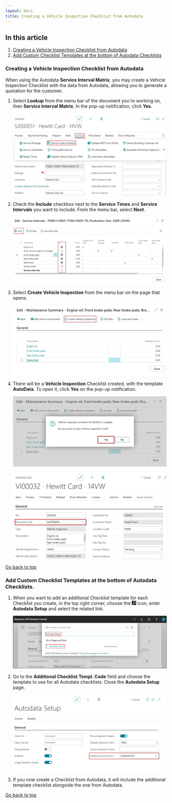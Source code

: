 ```yaml
---
layout: docs
title: Creating a Vehicle Inspection Checklist from Autodata
---
```


<a name="top"></a>

## In this article
1. [Creating a Vehicle Inspection Checklist from Autodata](#creating-a-vehicle-inspection-checklist-from-autodata)
2. [Add Custom Checklist Templates at the bottom of Autodata Checklists](#add-custom-checklist-templates-at-the-bottom-of-autodata-checklists)

### Creating a Vehicle Inspection Checklist from Autodata
When using the Autodata **Service Interval Matrix**, you may create a Vehicle Inspection Checklist with the data from Autodata, allowing you to generate a quotation for the customer.
1. Select **Lookup** from the menu bar of the document you're working on, then **Service Interval Matrix**. In the pop-up notification, click **Yes**.

   ![](media/garagehive-autodata-vehicle-inspection-checklist1.png)

2. Check the **Include** checkbox next to the **Service Times** and **Service Intervals** you want to include. From the menu bar, select **Next**.

   ![](media/garagehive-autodata-vehicle-inspection-checklist2.png)

3. Select **Create Vehicle Inspection** from the menu bar on the page that opens.

   ![](media/garagehive-autodata-vehicle-inspection-checklist3.png)

4. There will be a **Vehicle Inspection** Checklist created, with the template **AutoData**. To open it, click **Yes** on the pop-up notification.

   ![](media/garagehive-autodata-vehicle-inspection-checklist4.png)

   ![](media/garagehive-autodata-vehicle-inspection-checklist5.png)

[Go back to top](#top)

### Add Custom Checklist Templates at the bottom of Autodata Checklists.
1. When you want to add an additional Checklist template for each Checklist you create, in the top right corner, choose the ![](media/search_icon.png) icon, enter **Autodata Setup** and select the related link.

   ![](media/garagehive-autodata-vehicle-inspection-checklist6.png)

2. Go to the **Additional Checklist Templ. Code** field and choose the template to use for all Autodata checklists. Close the **Autodata Setup** page.

   ![](media/garagehive-autodata-vehicle-inspection-checklist7.png)

3. If you now create a Checklist from Autodata, it will include the additional template checklist alongside the one from Autodata.


[Go back to top](#top)
